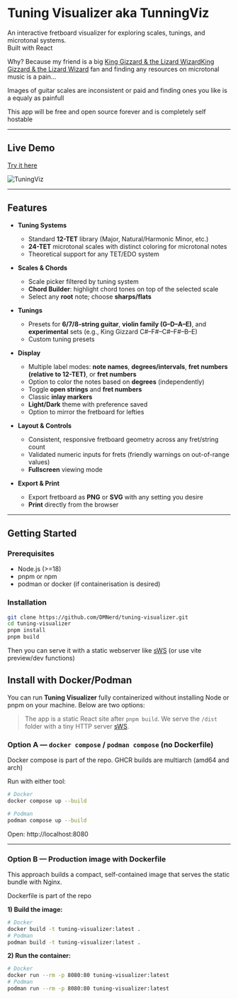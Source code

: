 # Tuning Visualizer aka TunningViz

An interactive fretboard visualizer for exploring scales, tunings, and microtonal systems.  
Built with React

Why? Because my friend is a big [King Gizzard & the Lizard WizardKing Gizzard & the Lizard Wizard](https://kinggizzardandthelizardwizard.com/) fan and finding any resources on microtonal music is a pain...

Images of guitar scales are inconsistent or paid and finding ones you like is a equaly as painfull

This app will be free and open source forever and is completely self hostable

---

## Live Demo

[Try it here](https://tune.nrds.cz/)

![TuningViz](https://i.imgur.com/xYctFhk.png "The app")

---

## Features

- **Tuning Systems**
  - Standard **12-TET** library (Major, Natural/Harmonic Minor, etc.)
  - **24-TET** microtonal scales with distinct coloring for microtonal notes
  - Theoretical support for any TET/EDO system

- **Scales & Chords**
  - Scale picker filtered by tuning system
  - **Chord Builder**: highlight chord tones on top of the selected scale
  - Select any **root** note; choose **sharps/flats**

- **Tunings**
  - Presets for **6/7/8-string guitar**, **violin family (G–D–A–E)**, and **experimental** sets (e.g., King Gizzard C#–F#–C#–F#–B–E)
  - Custom tuning presets

- **Display**
  - Multiple label modes: **note names**, **degrees/intervals**, **fret numbers (relative to 12-TET)**, or **fret numbers**
  - Option to color the notes based on **degrees** (independently)
  - Toggle **open strings** and **fret numbers**
  - Classic **inlay markers**
  - **Light/Dark** theme with preference saved
  - Option to mirror the fretboard for lefties

- **Layout & Controls**
  - Consistent, responsive fretboard geometry across any fret/string count
  - Validated numeric inputs for frets (friendly warnings on out-of-range values)
  - **Fullscreen** viewing mode

- **Export & Print**
  - Export fretboard as **PNG** or **SVG** with any setting you desire
  - **Print** directly from the browser

---

## Getting Started

### Prerequisites

- Node.js (>=18)
- pnpm or npm
- podman or docker (if containerisation is desired)

### Installation

```bash
git clone https://github.com/DMNerd/tuning-visualizer.git
cd tuning-visualizer
pnpm install
pnpm build
```

Then you can serve it with a static webserver like [sWS](https://github.com/static-web-server/static-web-server) (or use vite preview/dev functions)

## Install with Docker/Podman

You can run **Tuning Visualizer** fully containerized without installing Node or pnpm on your machine. Below are two options:

> The app is a static React site after `pnpm build`. We serve the `/dist` folder with a tiny HTTP server [sWS](https://github.com/static-web-server/static-web-server).

### Option A — `docker compose` / `podman compose` (no Dockerfile)
Docker compose is part of the repo. GHCR builds are multiarch (amd64 and arch)

Run with either tool:

```bash
# Docker
docker compose up --build

# Podman
podman compose up --build
```

Open: http://localhost:8080

---

### Option B — Production image with Dockerfile 
This approach builds a compact, self-contained image that serves the static bundle with Nginx.

Dockerfile is part of the repo

**1) Build the image:**
```bash
# Docker
docker build -t tuning-visualizer:latest .
# Podman
podman build -t tuning-visualizer:latest .
```

**2) Run the container:**
```bash
# Docker
docker run --rm -p 8080:80 tuning-visualizer:latest
# Podman
podman run --rm -p 8080:80 tuning-visualizer:latest
```
